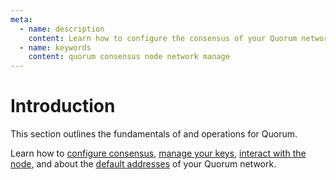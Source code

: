 ```yaml
---
meta:
  - name: description
    content: Learn how to configure the consensus of your Quorum network, manage your keys, and how to interact with your Quorum node.
  - name: keywords
    content: quorum consensus node network manage
---
```


# Introduction

This section outlines the fundamentals of and operations for Quorum.

Learn how to [configure consensus](/operations/quorum/configuring-consensus), [manage your keys](/operations/quorum/key-management), [interact with the node](/operations/quorum/tools), and about the [default addresses](/operations/quorum/default-addresses) of your Quorum network.